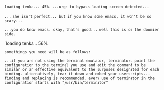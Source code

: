 `loading tenka... 45%.`
`...urge to bypass loading screen detected...`

`...`
`she isn't perfect... but if you know some emacs, it won't be so scary...`

`...you do know emacs. okay, that's good... well this is on the doomier side.`

`loading tenka... 56%

`somethings you need will be as follows:`

`...if you are not using the terminal emulator, terminator, point the configuration to the terminal you use and edit the command to be similar or an effective equivalent to the purposes designated for each binding. alternatively, tear it down and embed your userscripts... finding and replacing is recommended. every use of terminator in the configuration starts with "/usr/bin/terminator"`
